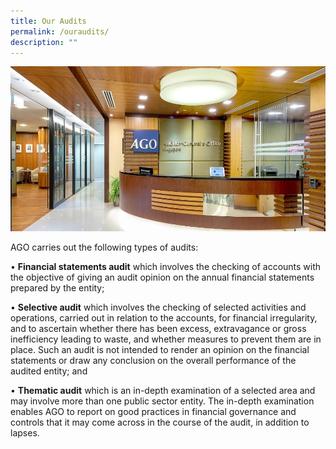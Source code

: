 ```yaml
---
title: Our Audits
permalink: /ouraudits/
description: ""
---
```

![](/images/AGOEntrance.jpg)

AGO carries out the following types of audits:

•	**Financial statements audit** which involves the checking of accounts with the objective of giving an audit opinion on the annual financial statements prepared by the entity; 

•	**Selective audit** which involves the checking of selected activities and operations, carried out in relation to the accounts, for financial irregularity, and to ascertain whether there has been excess, extravagance or gross inefficiency leading to waste, and whether measures to prevent them are in place. Such an audit is not intended to render an opinion on the financial statements or draw any conclusion on the overall performance of the audited entity; and 

•	**Thematic audit** which is an in-depth examination of a selected area and may involve more than one public sector entity. The in-depth examination enables AGO to report on good practices in financial governance and controls that it may come across in the course of the audit, in addition to lapses.